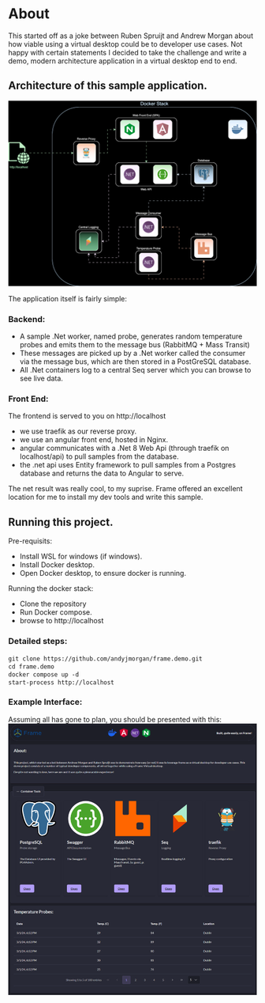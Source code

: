 # About
This started off as a joke between Ruben Spruijt and Andrew Morgan about how viable using a virtual desktop could be to developer use cases. Not happy with certain statements I decided to take the challenge and write a demo, modern architecture application in a virtual desktop end to end.

## Architecture of this sample application.
![Architecture](./media/Frame.Demo.Stack.Architecture.drawio.svg)

The application itself is fairly simple: 

### Backend:

- A sample .Net worker, named probe, generates random temperature probes and emits them to the message bus (RabbitMQ + Mass Transit)
- These messages are picked up by a .Net worker called the consumer via the message bus, which are then stored in a PostGreSQL database.
- All .Net containers log to a central Seq server which you can browse to see live data.

### Front End:

The frontend is served to you on http://localhost

- we use traefik as our reverse proxy.
- we use an angular front end, hosted in Nginx.
- angular communicates with a .Net 8 Web Api (through traefik on localhost/api) to pull samples from the database.
- the .net api uses Entity framework to pull samples from a Postgres database and returns the data to Angular to serve.

The net result was really cool, to my suprise. Frame offered an excellent location for me to install my dev tools and write this sample.

## Running this project.

Pre-requisits:
- Install WSL for windows (if windows).
- Install Docker desktop.
- Open Docker desktop, to ensure docker is running.

Running the docker stack:
- Clone the repository
- Run Docker compose.
- browse to http://localhost

### Detailed steps:

```
git clone https://github.com/andyjmorgan/frame.demo.git
cd frame.demo
docker compose up -d
start-process http://localhost
```

### Example Interface:

Assuming all has gone to plan, you should be presented with this:
![Example](./media/example.png)
